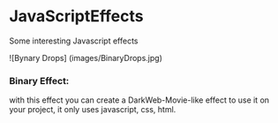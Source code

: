 # JavaScriptEffects
Some interesting Javascript effects

![Bynary Drops] (images/BinaryDrops.jpg)

### Binary Effect: 
with this effect you can create a DarkWeb-Movie-like effect to use it on your project, it only uses javascript, css, html.
